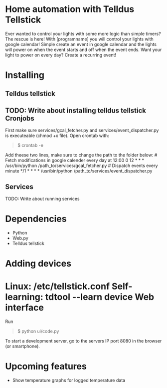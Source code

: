 Home automation with Telldus Tellstick
======================================

Ever wanted to control your lights with some more logic than simple timers? The rescue is here! With [programname] you will 
control your lights with google calendar! Simple create an event in google calendar and the lights will power on when the event starts 
and off when the event ends. Want your light to power on every day? Create a recurring event!

Installing
==========
Telldus tellstick
-----------------
TODO: Write about installing telldus tellstick
Cronjobs
--------
First make sure services/gcal_fetcher.py and services/event_dispatcher.py is executeable (chmod +x file).
Open crontab with:
> $ crontab -e

Add theese two lines, make sure to change the path to the folder below:
    # Fetch modifications in google calender every day at 12:00
    0 12 * * * /usr/bin/python /path_to/services/gcal_fetcher.py
    # Dispatch events every minute
    */1 * * * * /usr/bin/python /path_to/services/event_dispatcher.py

Services
--------
TODO: Write about running services

Dependencies
============
* Python
* Web.py
* Telldus tellstick

Adding devices
==============
Linux:
/etc/tellstick.conf
Self-learning:
tdtool --learn device
Web interface
=============
Run
> $ python ui/code.py

To start a development server, go to the servers IP port 8080 in the browser (or smartphone).

Upcoming features
=================
* Show temperature graphs for logged temperature data